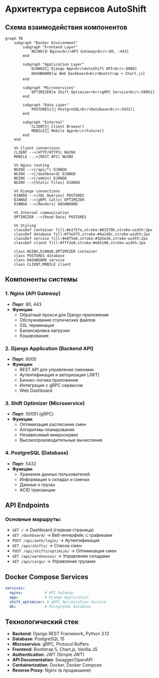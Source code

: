 # Архитектура сервисов AutoShift

## Схема взаимодействия компонентов

```mermaid
graph TB
    subgraph "Docker Environment"
        subgraph "Frontend Layer"
            NGINX[🌐 Nginx<br/>API Gateway<br/>:80, :443]
        end
        
        subgraph "Application Layer"
            DJANGO[🐍 Django App<br/>AutoShift API<br/>:8000]
            DASHBOARD[📊 Web Dashboard<br/>Bootstrap + Chart.js]
        end
        
        subgraph "Microservices"
            OPTIMIZER[⚙️ Shift Optimizer<br/>gRPC Service<br/>:50051]
        end
        
        subgraph "Data Layer"
            POSTGRES[(🐘 PostgreSQL<br/>Database<br/>:5432)]
        end
        
        subgraph "External"
            CLIENT[👤 Client Browser]
            MOBILE[📱 Mobile App<br/>(Future)]
        end
    end
    
    %% Client connections
    CLIENT -->|HTTP/HTTPS| NGINX
    MOBILE -.->|REST API| NGINX
    
    %% Nginx routing
    NGINX -->|/api/*| DJANGO
    NGINX -->|/dashboard| DJANGO
    NGINX -->|/admin| DJANGO
    NGINX -->|Static Files| DJANGO
    
    %% Django connections
    DJANGO -->|SQL Queries| POSTGRES
    DJANGO -->|gRPC Calls| OPTIMIZER
    DJANGO -->|Renders| DASHBOARD
    
    %% Internal communication
    OPTIMIZER -->|Read Data| POSTGRES
    
    %% Styling
    classDef container fill:#e1f5fe,stroke:#01579b,stroke-width:2px
    classDef database fill:#f3e5f5,stroke:#4a148c,stroke-width:2px
    classDef service fill:#e8f5e8,stroke:#1b5e20,stroke-width:2px
    classDef client fill:#fff3e0,stroke:#e65100,stroke-width:2px
    
    class NGINX,DJANGO,OPTIMIZER container
    class POSTGRES database
    class DASHBOARD service
    class CLIENT,MOBILE client
```

## Компоненты системы

### 1. **Nginx (API Gateway)**
- **Порт**: 80, 443
- **Функции**:
  - Обратный прокси для Django приложения
  - Обслуживание статических файлов
  - SSL терминация
  - Балансировка нагрузки
  - Кэширование

### 2. **Django Application (Backend API)**
- **Порт**: 8000
- **Функции**:
  - REST API для управления сменами
  - Аутентификация и авторизация (JWT)
  - Бизнес-логика приложения
  - Интеграция с gRPC сервисом
  - Web Dashboard

### 3. **Shift Optimizer (Microservice)**
- **Порт**: 50051 (gRPC)
- **Функции**:
  - Оптимизация расписания смен
  - Алгоритмы планирования
  - Независимый микросервис
  - Высокопроизводительные вычисления

### 4. **PostgreSQL (Database)**
- **Порт**: 5432
- **Функции**:
  - Хранение данных пользователей
  - Информация о складах и сменах
  - Данные о грузах
  - ACID транзакции

## API Endpoints

### Основные маршруты:
- `GET /` → Dashboard (главная страница)
- `GET /dashboard/` → Веб-интерфейс с графиками
- `POST /api/auth/login/` → Аутентификация
- `GET /api/shifts/` → Список смен
- `POST /api/shifts/optimize/` → Оптимизация смен
- `GET /api/warehouses/` → Управление складами
- `GET /api/cargo/` → Управление грузами

## Docker Compose Services

```yaml
services:
  nginx:          # API Gateway
  app:            # Django Application  
  shift_optimizer: # gRPC Optimization Service
  db:             # PostgreSQL Database
```

## Технологический стек

- **Backend**: Django REST Framework, Python 3.12
- **Database**: PostgreSQL 15
- **Microservice**: gRPC, Protocol Buffers
- **Frontend**: Bootstrap 5, Chart.js, Vanilla JS
- **Authentication**: JWT (Simple JWT)
- **API Documentation**: Swagger/OpenAPI
- **Containerization**: Docker, Docker Compose
- **Reverse Proxy**: Nginx (в продакшене) 
